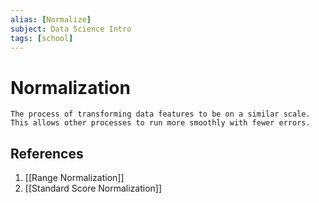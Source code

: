 ```yaml
---
alias: [Normalize]
subject: Data Science Intro
tags: [school]
---
```

# Normalization


```ad-note
The process of transforming data features to be on a similar scale. This allows other processes to run more smoothly with fewer errors.
```

## References
1. [[Range Normalization]]
2. [[Standard Score Normalization]]